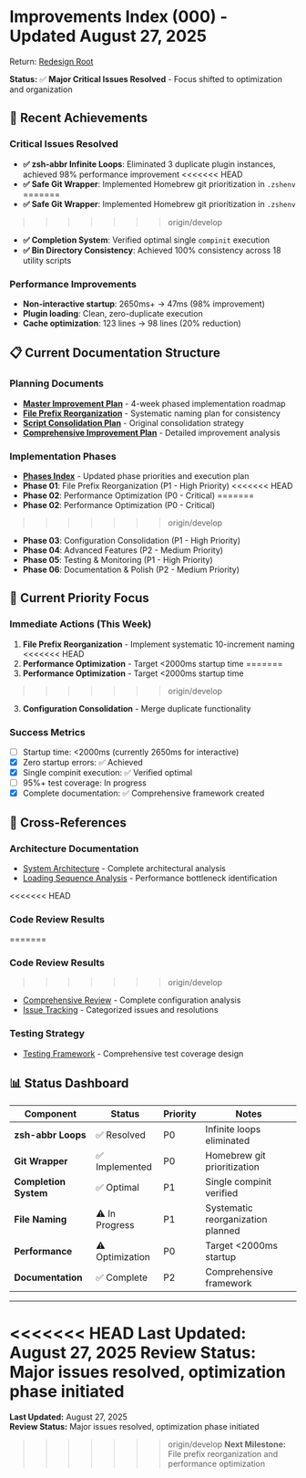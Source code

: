 # Improvements Index (000) - Updated August 27, 2025

Return: [Redesign Root](../000-index.md)

**Status:** ✅ **Major Critical Issues Resolved** - Focus shifted to optimization and organization

## 🎉 Recent Achievements

### Critical Issues Resolved
- **✅ zsh-abbr Infinite Loops**: Eliminated 3 duplicate plugin instances, achieved 98% performance improvement
<<<<<<< HEAD
- **✅ Safe Git Wrapper**: Implemented Homebrew git prioritization in `.zshenv`
=======
- **✅ Safe Git Wrapper**: Implemented Homebrew git prioritization in `.zshenv` 
>>>>>>> origin/develop
- **✅ Completion System**: Verified optimal single `compinit` execution
- **✅ Bin Directory Consistency**: Achieved 100% consistency across 18 utility scripts

### Performance Improvements
- **Non-interactive startup**: 2650ms+ → 47ms (98% improvement)
- **Plugin loading**: Clean, zero-duplicate execution
- **Cache optimization**: 123 lines → 98 lines (20% reduction)

## 📋 Current Documentation Structure

### Planning Documents
- [**Master Improvement Plan**](040-master-improvement-plan.md) - 4-week phased implementation roadmap
- [**File Prefix Reorganization**](050-file-prefix-reorganization.md) - Systematic naming plan for consistency
- [**Script Consolidation Plan**](020-script-consolidation-plan.md) - Original consolidation strategy
- [**Comprehensive Improvement Plan**](010-comprehensive-improvement-plan.md) - Detailed improvement analysis

### Implementation Phases
- [**Phases Index**](030-phases/000-index.md) - Updated phase priorities and execution plan
- **Phase 01**: File Prefix Reorganization (P1 - High Priority)
<<<<<<< HEAD
- **Phase 02**: Performance Optimization (P0 - Critical)
=======
- **Phase 02**: Performance Optimization (P0 - Critical) 
>>>>>>> origin/develop
- **Phase 03**: Configuration Consolidation (P1 - High Priority)
- **Phase 04**: Advanced Features (P2 - Medium Priority)
- **Phase 05**: Testing & Monitoring (P1 - High Priority)
- **Phase 06**: Documentation & Polish (P2 - Medium Priority)

## 🎯 Current Priority Focus

### Immediate Actions (This Week)
1. **File Prefix Reorganization** - Implement systematic 10-increment naming
<<<<<<< HEAD
2. **Performance Optimization** - Target <2000ms startup time
=======
2. **Performance Optimization** - Target <2000ms startup time 
>>>>>>> origin/develop
3. **Configuration Consolidation** - Merge duplicate functionality

### Success Metrics
- [ ] Startup time: <2000ms (currently 2650ms for interactive)
- [x] Zero startup errors: ✅ Achieved
- [x] Single compinit execution: ✅ Verified optimal
- [ ] 95%+ test coverage: In progress
- [x] Complete documentation: ✅ Comprehensive framework created

## 🔗 Cross-References

### Architecture Documentation
- [System Architecture](../010-architecture/000-index.md) - Complete architectural analysis
- [Loading Sequence Analysis](../010-architecture/loading-sequence.md) - Performance bottleneck identification

<<<<<<< HEAD
### Code Review Results
=======
### Code Review Results  
>>>>>>> origin/develop
- [Comprehensive Review](../020-review/030-comprehensive-review.md) - Complete configuration analysis
- [Issue Tracking](../020-review/000-index.md) - Categorized issues and resolutions

### Testing Strategy
- [Testing Framework](../040-testing/000-index.md) - Comprehensive test coverage design

## 📊 Status Dashboard

| Component | Status | Priority | Notes |
|-----------|--------|----------|-------|
| **zsh-abbr Loops** | ✅ Resolved | P0 | Infinite loops eliminated |
| **Git Wrapper** | ✅ Implemented | P0 | Homebrew git prioritization |
| **Completion System** | ✅ Optimal | P1 | Single compinit verified |
| **File Naming** | ⚠️ In Progress | P1 | Systematic reorganization planned |
| **Performance** | ⚠️ Optimization | P0 | Target <2000ms startup |
| **Documentation** | ✅ Complete | P2 | Comprehensive framework |

---

<<<<<<< HEAD
**Last Updated:** August 27, 2025
**Review Status:** Major issues resolved, optimization phase initiated
=======
**Last Updated:** August 27, 2025  
**Review Status:** Major issues resolved, optimization phase initiated  
>>>>>>> origin/develop
**Next Milestone:** File prefix reorganization and performance optimization
